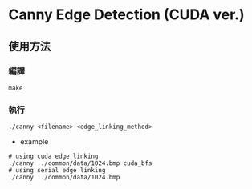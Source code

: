 # Canny Edge Detection (CUDA ver.)

## 使用方法

### 編譯

```
make
```

### 執行

```
./canny <filename> <edge_linking_method>
```

* example
```
# using cuda edge linking
./canny ../common/data/1024.bmp cuda_bfs
# using serial edge linking
./canny ../common/data/1024.bmp 
```